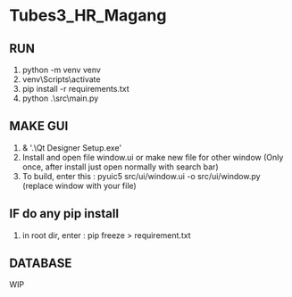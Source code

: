 # Tubes3_HR_Magang

## RUN

1. python -m venv venv
2. venv\Scripts\activate
3. pip install -r requirements.txt
4. python .\src\main.py

## MAKE GUI

1.  & '.\Qt Designer Setup.exe'
2.  Install and open file window.ui or make new file for other window (Only once, after install just open normally with search bar)
3.  To build, enter this : pyuic5 src/ui/window.ui -o src/ui/window.py (replace window with your file)

## IF do any pip install

1. in root dir, enter : pip freeze > requirement.txt

## DATABASE

WIP
